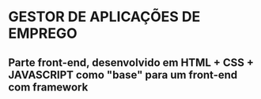 # GESTOR DE APLICAÇÕES DE EMPREGO

Parte front-end, desenvolvido em HTML + CSS + JAVASCRIPT como "base" para um front-end com framework
---
